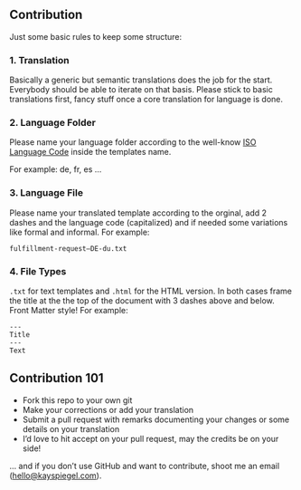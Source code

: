 ## Contribution

Just some basic rules to keep some structure:

### 1. Translation

Basically a generic but semantic translations does the job for the start. Everybody should be able to iterate on that basis. Please stick to basic translations first, fancy stuff once a core translation for language is done.

### 2. Language Folder

Please name your language folder according to the well-know [ISO Language Code](http://www.w3schools.com/tags/ref_language_codes.asp) inside the templates name.

For example: de, fr, es …

### 3. Language File

Please name your translated template according to the orginal, add 2 dashes and the language code (capitalized) and if needed some variations like formal and informal. For example:

````
fulfillment-request—DE-du.txt
````

### 4. File Types

`.txt` for text templates and `.html` for the HTML version. In both cases frame the title at the the top of the document with 3 dashes above and below. Front Matter style! For example:

````
---
Title
---
Text 
````

## Contribution 101

- Fork this repo to your own git
- Make your corrections or add your translation
- Submit a pull request with remarks documenting your changes or some details on your translation
- I’d love to hit accept on your pull request, may the credits be on your side!

… and if you don’t use GitHub and want to contribute, shoot me an email ([hello@kayspiegel.com](mailto:hello@kayspiegel.com)).
